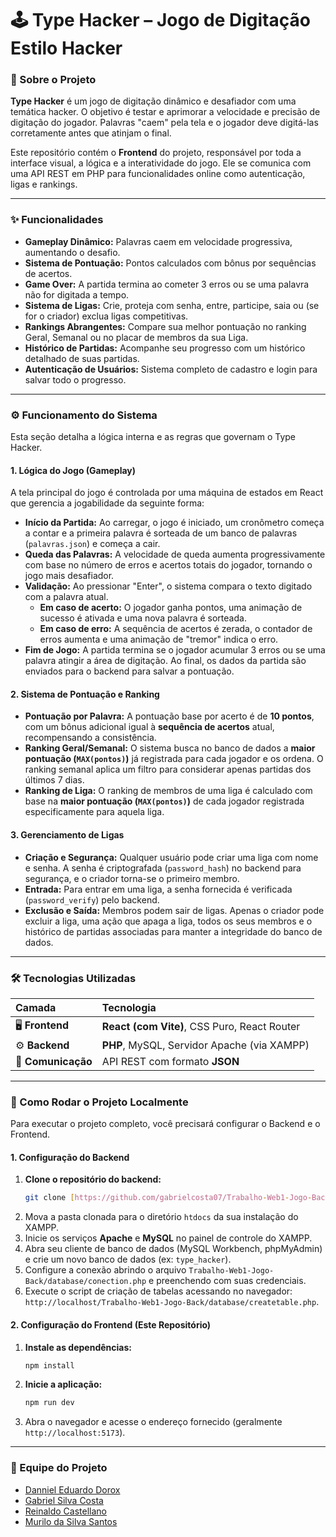 # 🕹️ Type Hacker – Jogo de Digitação Estilo Hacker

### 📖 Sobre o Projeto

**Type Hacker** é um jogo de digitação dinâmico e desafiador com uma temática hacker. O objetivo é testar e aprimorar a velocidade e precisão de digitação do jogador. Palavras "caem" pela tela e o jogador deve digitá-las corretamente antes que atinjam o final.

Este repositório contém o **Frontend** do projeto, responsável por toda a interface visual, a lógica e a interatividade do jogo. Ele se comunica com uma API REST em PHP para funcionalidades online como autenticação, ligas e rankings.

---

### ✨ Funcionalidades

- **Gameplay Dinâmico:** Palavras caem em velocidade progressiva, aumentando o desafio.
- **Sistema de Pontuação:** Pontos calculados com bônus por sequências de acertos.
- **Game Over:** A partida termina ao cometer 3 erros ou se uma palavra não for digitada a tempo.
- **Sistema de Ligas:** Crie, proteja com senha, entre, participe, saia ou (se for o criador) exclua ligas competitivas.
- **Rankings Abrangentes:** Compare sua melhor pontuação no ranking Geral, Semanal ou no placar de membros da sua Liga.
- **Histórico de Partidas:** Acompanhe seu progresso com um histórico detalhado de suas partidas.
- **Autenticação de Usuários:** Sistema completo de cadastro e login para salvar todo o progresso.

---

### ⚙️ Funcionamento do Sistema

Esta seção detalha a lógica interna e as regras que governam o Type Hacker.

#### 1. Lógica do Jogo (Gameplay)

A tela principal do jogo é controlada por uma máquina de estados em React que gerencia a jogabilidade da seguinte forma:

- **Início da Partida:** Ao carregar, o jogo é iniciado, um cronômetro começa a contar e a primeira palavra é sorteada de um banco de palavras (`palavras.json`) e começa a cair.
- **Queda das Palavras:** A velocidade de queda aumenta progressivamente com base no número de erros e acertos totais do jogador, tornando o jogo mais desafiador.
- **Validação:** Ao pressionar "Enter", o sistema compara o texto digitado com a palavra atual.
  - **Em caso de acerto:** O jogador ganha pontos, uma animação de sucesso é ativada e uma nova palavra é sorteada.
  - **Em caso de erro:** A sequência de acertos é zerada, o contador de erros aumenta e uma animação de "tremor" indica o erro.
- **Fim de Jogo:** A partida termina se o jogador acumular 3 erros ou se uma palavra atingir a área de digitação. Ao final, os dados da partida são enviados para o backend para salvar a pontuação.

#### 2. Sistema de Pontuação e Ranking

- **Pontuação por Palavra:** A pontuação base por acerto é de **10 pontos**, com um bônus adicional igual à **sequência de acertos** atual, recompensando a consistência.
- **Ranking Geral/Semanal:** O sistema busca no banco de dados a **maior pontuação (`MAX(pontos)`)** já registrada para cada jogador e os ordena. O ranking semanal aplica um filtro para considerar apenas partidas dos últimos 7 dias.
- **Ranking de Liga:** O ranking de membros de uma liga é calculado com base na **maior pontuação (`MAX(pontos)`)** de cada jogador registrada especificamente para aquela liga.

#### 3. Gerenciamento de Ligas

- **Criação e Segurança:** Qualquer usuário pode criar uma liga com nome e senha. A senha é criptografada (`password_hash`) no backend para segurança, e o criador torna-se o primeiro membro.
- **Entrada:** Para entrar em uma liga, a senha fornecida é verificada (`password_verify`) pelo backend.
- **Exclusão e Saída:** Membros podem sair de ligas. Apenas o criador pode excluir a liga, uma ação que apaga a liga, todos os seus membros e o histórico de partidas associadas para manter a integridade do banco de dados.

---

### 🛠️ Tecnologias Utilizadas

| Camada             | Tecnologia                                   |
| :----------------- | :------------------------------------------- |
| 🖥️ **Frontend**    | **React (com Vite)**, CSS Puro, React Router |
| ⚙️ **Backend**     | **PHP**, MySQL, Servidor Apache (via XAMPP)  |
| 🔄 **Comunicação** | API REST com formato **JSON**                |

---

### 🚀 Como Rodar o Projeto Localmente

Para executar o projeto completo, você precisará configurar o Backend e o Frontend.

#### 1. Configuração do Backend

1.  **Clone o repositório do backend:**
    ```bash
    git clone [https://github.com/gabrielcosta07/Trabalho-Web1-Jogo-Back.git](https://github.com/gabrielcosta07/Trabalho-Web1-Jogo-Back.git)
    ```
2.  Mova a pasta clonada para o diretório `htdocs` da sua instalação do XAMPP.
3.  Inicie os serviços **Apache** e **MySQL** no painel de controle do XAMPP.
4.  Abra seu cliente de banco de dados (MySQL Workbench, phpMyAdmin) e crie um novo banco de dados (ex: `type_hacker`).
5.  Configure a conexão abrindo o arquivo `Trabalho-Web1-Jogo-Back/database/conection.php` e preenchendo com suas credenciais.
6.  Execute o script de criação de tabelas acessando no navegador: `http://localhost/Trabalho-Web1-Jogo-Back/database/createtable.php`.

#### 2. Configuração do Frontend (Este Repositório)

1.  **Instale as dependências:**
    ```bash
    npm install
    ```
2.  **Inicie a aplicação:**
    ```bash
    npm run dev
    ```
3.  Abra o navegador e acesse o endereço fornecido (geralmente `http://localhost:5173`).

---

### 👥 Equipe do Projeto

- [Danniel Eduardo Dorox](https://github.com/D0ROX)
- [Gabriel Silva Costa](https://github.com/gabrielcosta07)
- [Reinaldo Castellano](https://github.com/CastellPg)
- [Murilo da Silva Santos](https://github.com/murilossx)
